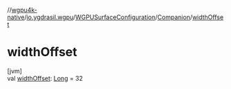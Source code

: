 //[wgpu4k-native](../../../../index.md)/[io.ygdrasil.wgpu](../../index.md)/[WGPUSurfaceConfiguration](../index.md)/[Companion](index.md)/[widthOffset](width-offset.md)

# widthOffset

[jvm]\
val [widthOffset](width-offset.md): [Long](https://kotlinlang.org/api/core/kotlin-stdlib/kotlin/-long/index.html) = 32